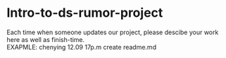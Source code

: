 # Intro-to-ds-rumor-project

Each time when someone updates our project, please descibe your work here as well as finish-time.<br>
EXAPMLE: chenying 12.09 17p.m create readme.md
